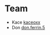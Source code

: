 ---
---

# Team

* Kace [kaceoxx](https://facebook.com/ong.kace)
* Don [don.ferrin.5](https://www.facebook.com/don.ferrin.5)

